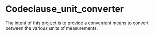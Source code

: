 # Codeclause_unit_converter
The intent of this project is to provide a convenient means to convert between the various units of measurements.
